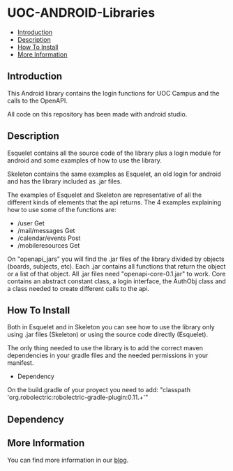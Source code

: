 UOC-ANDROID-Libraries
=====================

* [Introduction](#introduction)
* [Description](#description)
* [How To Install](#how-to-install)
* [More Information](#more-information)

## Introduction

This Android library contains the login functions for UOC Campus and the calls to the OpenAPI.

All code on this repository has been made with android studio.

## Description

Esquelet contains all the source code of the library plus a login module for android and some examples of how to use the library.

Skeleton contains the same examples as Esquelet, an old login for android and has the library included as .jar files.

The examples of Esquelet and Skeleton are representative of all the different kinds of elements that the api returns. The 4 examples explaining how to use some of the functions are: 

* /user Get
* /mail/messages Get
* /calendar/events Post
* /mobileresources Get

On "openapi_jars" you will find the .jar files of the library divided by objects (boards, subjects, etc). Each .jar contains all functions that return the object or a list of that object.  All .jar files need "openapi-core-0.1.jar" to work. Core contains an abstract constant class, a login interface, the AuthObj class and a class needed to create different calls to the api.

## How To Install

Both in Esquelet and in Skeleton you can see how to use the library only using .jar files (Skeleton) or using the source code directly (Esquelet).

The only thing needed to use the library is to add the correct maven dependencies in your gradle files and the needed permissions in your manifest.

* Dependency

On the build.gradle of your proyect you need to add: 
"classpath 'org.robolectric:robolectric-gradle-plugin:0.11.+'"

## Dependency

## More Information

You can find more information in our [blog][OpenApi].

[OpenApi]: http://open-api.uoc.edu/documentacio/uoc-public-api/
